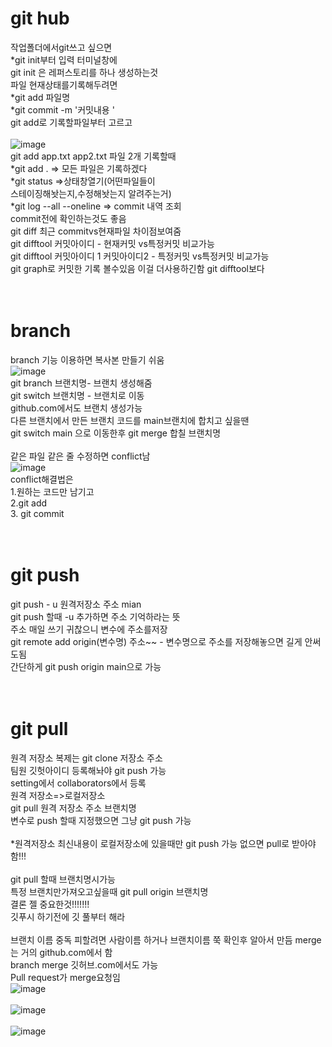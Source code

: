 # git hub
작업폴더에서git쓰고 싶으면 <br>
*git init부터 입력 터미널창에<br>
git init 은 레퍼스토리를 하나 생성하는것<br>
파일 현재상태를기록해두려면<br>
*git add 파일명<br>
*git commit -m '커밋내용 '<br>
git add로 기록할파일부터 고르고<br>\
![image](https://user-images.githubusercontent.com/77821108/223604752-45b76dba-65d5-419c-a729-dc4f2a588aef.png)<br>
git add app.txt app2.txt 파일 2개 기록할때<br>
*git add . => 모든 파일은 기록하겠다<br>
*git status =>상태창열기(어떤파일들이<br>
스테이징해놧는지,수정해놧는지 알려주는거)<br>
*git log --all --oneline => commit 내역 조회<br>
commit전에 확인하는것도 좋음<br>
git diff 최근 commitvs현재파일 차이점보여줌<br>
git difftool 커밋아이디 - 현재커밋 vs특정커밋 비교가능<br>
git difftool 커밋아이디 1 커밋아이디2 - 특정커밋 vs특정커밋 비교가능<br>
git graph로 커밋한 기록 볼수있음 이걸 더사용하긴함 git difftool보다<br><br><br>
# branch<br>
branch 기능 이용하면 복사본 만들기 쉬움<br>
![image](https://user-images.githubusercontent.com/77821108/223604900-a186238a-92ae-4ed5-8106-c1b1ecba9eb7.png)<br>
git branch 브랜치명- 브랜치 생성해줌<br>
git switch 브랜치명 - 브랜치로 이동<br>
github.com에서도 브랜치 생성가능<br>
다른 브랜치에서 만든 브랜치 코드를 main브랜치에 합치고 싶을땐<br>
git switch main 으로 이동한후 git merge 합칠 브랜치명<br><br>
같은 파일 같은 줄 수정하면 conflict남<br>
![image](https://user-images.githubusercontent.com/77821108/223605025-6c44ba4b-8458-45e5-a272-265fc8ea78f0.png)<br>
conflict해결법은<br>
1.원하는 코드만 남기고<br>
2.git add<br>
3. git commit<br><br><br>
# git push<br>
git push - u 원격저장소 주소 mian<br>
git push 할때 -u 추가하면 주소 기억하라는 뜻<br>
주소 매일 쓰기 귀찮으니 변수에 주소를저장<br>
git remote add origin(변수명) 주소~~ - 변수명으로 주소를 저장해놓으면 길게 안써도됨<br>
간단하게 git push origin main으로 가능<br><br><br>
# git pull<br>
원격 저장소 복제는
git clone 저장소 주소<br>
팀원 깃헛아이디 등록해놔야 git push 가능<br>
setting에서 collaborators에서 등록<br>
원격 저장소=>로컬저장소<br>
git pull 원격 저장소 주소 브랜치명<br>
변수로 push 할때 지정했으면 그냥 git push 가능<br><br>
*원격저장소 최신내용이 로컬저장소에 있을때만 git push 가능 없으면 pull로 받아야함!!!<br><br>
git pull 할때 브랜치명시가능<br>
특정 브랜치만가져오고싶을때
git pull origin 브랜치명<br>
결론 젤 중요한것!!!!!!!<br>
깃푸시 하기전에 깃 풀부터 해라<br><br>
브랜치 이름 중독 피할려면 사람이름 하거나 브랜치이름 쭉 확인후 알아서 만듬
merge는 거의 github.com에서 함<br>
branch merge 깃허브.com에서도 가능<br>
Pull request가 merge요청임<br>
![image](https://user-images.githubusercontent.com/77821108/223605210-041ac9c7-3b7a-4c80-ae3b-884946ebc5cb.png)<br><br>
![image](https://user-images.githubusercontent.com/77821108/223605227-f6d5594b-0c33-4df0-aa4e-1197e78563eb.png)<br><br>
![image](https://user-images.githubusercontent.com/77821108/223605553-e2644a24-4372-4030-a181-fe73a8d33045.png)





